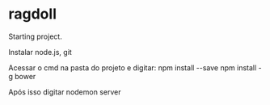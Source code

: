 # ragdoll
Starting project.

Instalar node.js, git

Acessar o cmd na pasta do projeto e digitar:
npm install --save
npm install -g bower

Após isso digitar nodemon server
